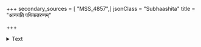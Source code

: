+++
secondary_sources = [ "MSS_4857",]
jsonClass = "Subhaashita"
title = "आनयति पथिकतरुणम्"

+++

<details><summary>Text</summary>

आनयति पथिकतरुणं हरिण इह प्रापयन्निवात्मानम्।  
उपकलमगोऽपि कोमल- कलमावलिकवलनोत्तरलः॥
</details>
